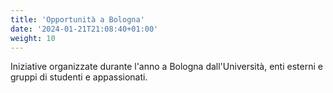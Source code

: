```yaml
---
title: 'Opportunità a Bologna'
date: '2024-01-21T21:08:40+01:00'
weight: 10
---
```


Iniziative organizzate durante l'anno a Bologna dall'Università, enti esterni e gruppi di studenti e appassionati.

#